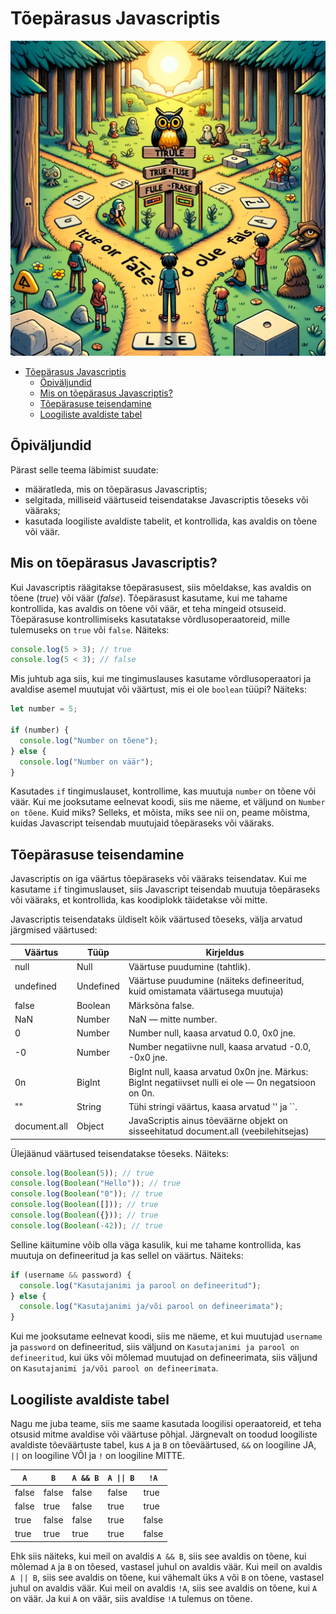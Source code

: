 # Tõepärasus Javascriptis

![Tõepärasus](Truthiness.webp)

- [Tõepärasus Javascriptis](#tõepärasus-javascriptis)
  - [Õpiväljundid](#õpiväljundid)
  - [Mis on tõepärasus Javascriptis?](#mis-on-tõepärasus-javascriptis)
  - [Tõepärasuse teisendamine](#tõepärasuse-teisendamine)
  - [Loogiliste avaldiste tabel](#loogiliste-avaldiste-tabel)

## Õpiväljundid

Pärast selle teema läbimist suudate:

- määratleda, mis on tõepärasus Javascriptis;
- selgitada, milliseid väärtuseid teisendatakse Javascriptis tõeseks või vääraks;
- kasutada loogiliste avaldiste tabelit, et kontrollida, kas avaldis on tõene või väär.

## Mis on tõepärasus Javascriptis?

Kui Javascriptis räägitakse tõepärasusest, siis mõeldakse, kas avaldis on tõene (_true_) või väär (_false_). Tõepärasust kasutame, kui me tahame kontrollida, kas avaldis on tõene või väär, et teha mingeid otsuseid. Tõepärasuse kontrollimiseks kasutatakse võrdlusoperaatoreid, mille tulemuseks on `true` või `false`. Näiteks:

```javascript
console.log(5 > 3); // true
console.log(5 < 3); // false
```

Mis juhtub aga siis, kui me tingimuslauses kasutame võrdlusoperaatori ja avaldise asemel muutujat või väärtust, mis ei ole `boolean` tüüpi? Näiteks:

```javascript
let number = 5;

if (number) {
  console.log("Number on tõene");
} else {
  console.log("Number on väär");
}
```

Kasutades `if` tingimuslauset, kontrollime, kas muutuja `number` on tõene või väär. Kui me jooksutame eelnevat koodi, siis me näeme, et väljund on `Number on tõene`. Kuid miks? Selleks, et mõista, miks see nii on, peame mõistma, kuidas Javascript teisendab muutujaid tõepäraseks või vääraks.

## Tõepärasuse teisendamine

Javascriptis on iga väärtus tõepäraseks või vääraks teisendatav. Kui me kasutame `if` tingimuslauset, siis Javascript teisendab muutuja tõepäraseks või vääraks, et kontrollida, kas koodiplokk täidetakse või mitte.

Javascriptis teisendataks üldiselt kõik väärtused tõeseks, välja arvatud järgmised väärtused:

| Väärtus      | Tüüp      | Kirjeldus                                                                                           |
| ------------ | --------- | --------------------------------------------------------------------------------------------------- |
| null         | Null      | Väärtuse puudumine (tahtlik).                                                                       |
| undefined    | Undefined | Väärtuse puudumine (näiteks defineeritud, kuid omistamata väärtusega muutuja)                       |
| false        | Boolean   | Märksõna false.                                                                                     |
| NaN          | Number    | NaN — mitte number.                                                                                 |
| 0            | Number    | Number null, kaasa arvatud 0.0, 0x0 jne.                                                            |
| -0           | Number    | Number negatiivne null, kaasa arvatud -0.0, -0x0 jne.                                               |
| 0n           | BigInt    | BigInt null, kaasa arvatud 0x0n jne. Märkus: BigInt negatiivset nulli ei ole — 0n negatsioon on 0n. |
| ""           | String    | Tühi stringi väärtus, kaasa arvatud '' ja ``.                                                       |
| document.all | Object    | JavaScriptis ainus tõeväärne objekt on sisseehitatud document.all (veebilehitsejas)                 |

Ülejäänud väärtused teisendatakse tõeseks. Näiteks:

```javascript
console.log(Boolean(5)); // true
console.log(Boolean("Hello")); // true
console.log(Boolean("0")); // true
console.log(Boolean([])); // true
console.log(Boolean({})); // true
console.log(Boolean(-42)); // true
```

Selline käitumine võib olla väga kasulik, kui me tahame kontrollida, kas muutuja on defineeritud ja kas sellel on väärtus. Näiteks:

```javascript
if (username && password) {
  console.log("Kasutajanimi ja parool on defineeritud");
} else {
  console.log("Kasutajanimi ja/või parool on defineerimata");
}
```

Kui me jooksutame eelnevat koodi, siis me näeme, et kui muutujad `username` ja `password` on defineeritud, siis väljund on `Kasutajanimi ja parool on defineeritud`, kui üks või mõlemad muutujad on defineerimata, siis väljund on `Kasutajanimi ja/või parool on defineerimata`.

## Loogiliste avaldiste tabel

Nagu me juba teame, siis me saame kasutada loogilisi operaatoreid, et teha otsusid mitme avaldise või väärtuse põhjal. Järgnevalt on toodud loogiliste avaldiste tõeväärtuste tabel, kus `A` ja `B` on tõeväärtused, `&&` on loogiline JA, `||` on loogiline VÕI ja `!` on loogiline MITTE.

| `A`   | `B`   | `A && B` | `A \|\| B` | `!A`  |
| ----- | ----- | -------- | ---------- | ----- |
| false | false | false    | false      | true  |
| false | true  | false    | true       | true  |
| true  | false | false    | true       | false |
| true  | true  | true     | true       | false |

Ehk siis näiteks, kui meil on avaldis `A && B`, siis see avaldis on tõene, kui mõlemad `A` ja `B` on tõesed, vastasel juhul on avaldis väär. Kui meil on avaldis `A || B`, siis see avaldis on tõene, kui vähemalt üks `A` või `B` on tõene, vastasel juhul on avaldis väär. Kui meil on avaldis `!A`, siis see avaldis on tõene, kui `A` on väär. Ja kui `A` on väär, siis avaldise `!A` tulemus on tõene.
